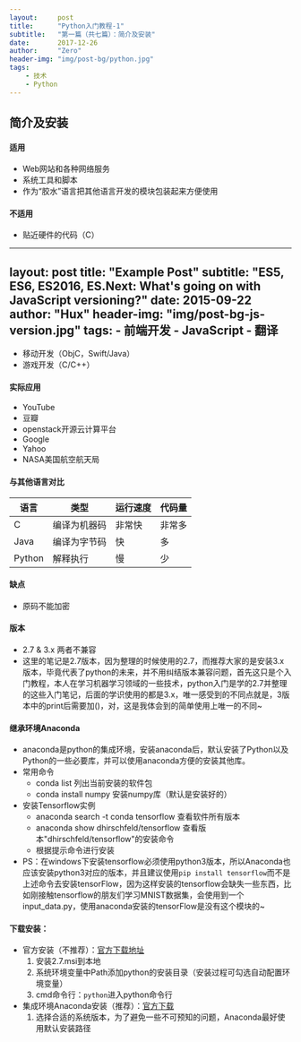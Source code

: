 ```yaml
---
layout:     post
title:      "Python入门教程-1"
subtitle:   "第一篇（共七篇）：简介及安装"
date:       2017-12-26
author:     "Zero"
header-img: "img/post-bg/python.jpg"
tags:
    - 技术
    - Python
---
```


## 简介及安装

#### 适用

- Web网站和各种网络服务
- 系统工具和脚本
- 作为“胶水”语言把其他语言开发的模块包装起来方便使用

#### 不适用

- 贴近硬件的代码（C）

---
layout:     post
title:      "Example Post"
subtitle:   "ES5, ES6, ES2016, ES.Next: What's going on with JavaScript versioning?"
date:       2015-09-22
author:     "Hux"
header-img: "img/post-bg-js-version.jpg"
tags:
    - 前端开发
    - JavaScript
    - 翻译
---

- 移动开发（ObjC，Swift/Java）
- 游戏开发（C/C++）

#### 实际应用

- YouTube
- 豆瓣
- openstack开源云计算平台
- Google
- Yahoo
- NASA美国航空航天局

#### 与其他语言对比

|语言|类型|运行速度|代码量|
|----|---|-------|------|
|C|编译为机器码|非常快|非常多|
|Java|编译为字节码|快|多|
|Python|解释执行|慢|少|

#### 缺点

- 原码不能加密

#### 版本

- 2.7 & 3.x 两者不兼容
- 这里的笔记是2.7版本，因为整理的时候使用的2.7，而推荐大家的是安装3.x版本，毕竟代表了python的未来，并不用纠结版本兼容问题，首先这只是个入门教程，本人在学习机器学习领域的一些技术，python入门是学的2.7并整理的这些入门笔记，后面的学识使用的都是3.x，唯一感受到的不同点就是，3版本中的print后需要加()，对，这是我体会到的简单使用上唯一的不同~

#### 继承环境Anaconda

- anaconda是python的集成环境，安装anaconda后，默认安装了Python以及Python的一些必要库，并可以使用anaconda方便的安装其他库。
- 常用命令
  - conda list 列出当前安装的软件包
  - conda install numpy 安装numpy库（默认是安装好的）
- 安装Tensorflow实例
  - anaconda search -t conda tensorflow 查看软件所有版本
  - anaconda show dhirschfeld/tensorflow 查看版本"dhirschfeld/tensorflow"的安装命令
  - 根据提示命令进行安装
- PS：在windows下安装tensorflow必须使用python3版本，所以Anaconda也应该安装python3对应的版本，并且建议使用`pip install tensorflow`而不是上述命令去安装tensorFlow，因为这样安装的tensorflow会缺失一些东西，比如刚接触tensorflow的朋友们学习MNIST数据集，会使用到一个input_data.py，使用anaconda安装的tensorFlow是没有这个模块的~

#### 下载安装：

- 官方安装（不推荐）：[官方下载地址](https://www.python.org/)
  1. 安装2.7.msi到本地
  2. 系统环境变量中Path添加python的安装目录（安装过程可勾选自动配置环境变量）
  3. cmd命令行：`python`进入python命令行
- 集成环境Anaconda安装（推荐）：[官方下载](https://www.anaconda.com/download/)
  1. 选择合适的系统版本，为了避免一些不可预知的问题，Anaconda最好使用默认安装路径
